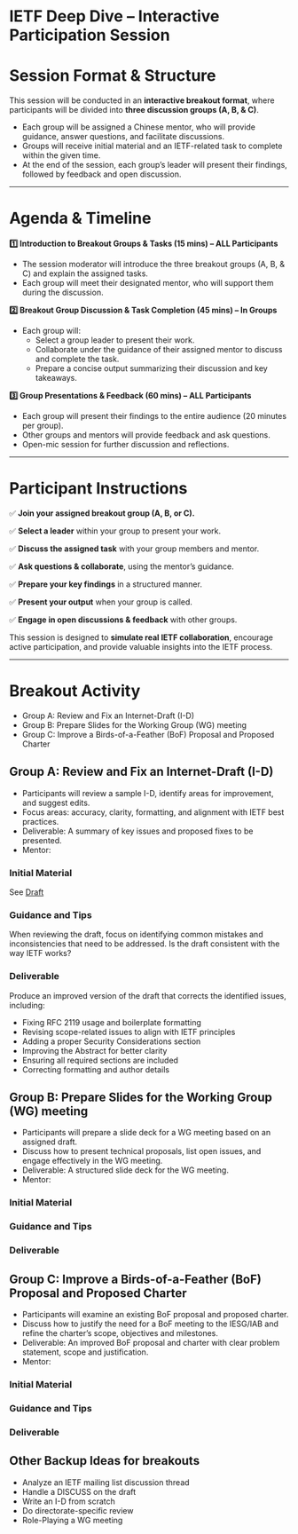 # IETF Deep Dive – Interactive Participation Session

# Session Format & Structure

This session will be conducted in an **interactive breakout format**, where participants will be divided into **three discussion groups (A, B, & C)**.

* Each group will be assigned a Chinese mentor, who will provide guidance, answer questions, and facilitate discussions.  
* Groups will receive initial material and an IETF-related task to complete within the given time.  
* At the end of the session, each group’s leader will present their findings, followed by feedback and open discussion.

---

# Agenda & Timeline

**1️⃣ Introduction to Breakout Groups & Tasks (15 mins) – ALL Participants**

* The session moderator will introduce the three breakout groups (A, B, & C) and explain the assigned tasks.  
* Each group will meet their designated mentor, who will support them during the discussion.

**2️⃣ Breakout Group Discussion & Task Completion (45 mins) – In Groups**

* Each group will:  
  * Select a group leader to present their work.  
  * Collaborate under the guidance of their assigned mentor to discuss and complete the task.  
  * Prepare a concise output summarizing their discussion and key takeaways.

**3️⃣ Group Presentations & Feedback (60 mins) – ALL Participants**

* Each group will present their findings to the entire audience (20 minutes per group).  
* Other groups and mentors will provide feedback and ask questions.  
* Open-mic session for further discussion and reflections.

---

# Participant Instructions

✅ **Join your assigned breakout group (A, B, or C).**

✅ **Select a leader** within your group to present your work.

✅ **Discuss the assigned task** with your group members and mentor.

✅ **Ask questions & collaborate**, using the mentor’s guidance.

✅ **Prepare your key findings** in a structured manner.

✅ **Present your output** when your group is called.

✅ **Engage in open discussions & feedback** with other groups.

This session is designed to **simulate real IETF collaboration**, encourage active participation, and provide valuable insights into the IETF process.

---

# Breakout Activity

* Group A: Review and Fix an Internet-Draft (I-D)  
* Group B: Prepare Slides for the Working Group (WG) meeting  
* Group C: Improve a Birds-of-a-Feather (BoF) Proposal and Proposed Charter

## Group A: **Review and Fix an Internet-Draft (I-D)**

* Participants will review a sample I-D, identify areas for improvement, and suggest edits.  
* Focus areas: accuracy, clarity, formatting, and alignment with IETF best practices.  
* Deliverable: A summary of key issues and proposed fixes to be presented.
* Mentor:

### Initial Material

See [Draft](https://dhruvdhody.github.io/draft-dhody-coffee-at-ietf/draft-dhody-coffee-at-ietf.html)

### Guidance and Tips

When reviewing the draft, focus on identifying common mistakes and inconsistencies that need to be addressed. Is the draft consistent with the way IETF works? 

### Deliverable

Produce an improved version of the draft that corrects the identified issues, including:

- Fixing RFC 2119 usage and boilerplate formatting
- Revising scope-related issues to align with IETF principles
- Adding a proper Security Considerations section
- Improving the Abstract for better clarity
- Ensuring all required sections are included
- Correcting formatting and author details

## Group B: **Prepare Slides for the Working Group (WG) meeting**

* Participants will prepare a slide deck for a WG meeting based on an assigned draft.  
* Discuss how to present technical proposals, list open issues, and engage effectively in the WG meeting.  
* Deliverable: A structured slide deck for the WG meeting.
* Mentor:

### Initial Material

### Guidance and Tips

### Deliverable

## Group C: **Improve a Birds-of-a-Feather (BoF) Proposal and Proposed Charter**

* Participants will examine an existing BoF proposal and proposed charter.  
* Discuss how to justify the need for a BoF meeting to the IESG/IAB and refine the charter’s scope, objectives and milestones.  
* Deliverable: An improved BoF proposal and charter with clear problem statement, scope and justification.
* Mentor:

### Initial Material

### Guidance and Tips

### Deliverable

##  Other Backup Ideas for breakouts

* Analyze an IETF mailing list discussion thread   
* Handle a DISCUSS on the draft  
* Write an I-D from scratch  
* Do directorate-specific review  
* Role-Playing a WG meeting


